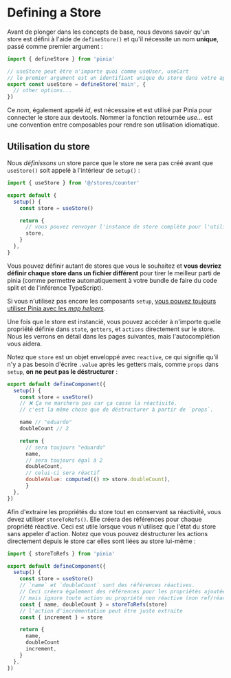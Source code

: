 # Defining a Store

<VueSchoolLink
  href="https://vueschool.io/lessons/define-your-first-pinia-store"
  title="Learn how to define and use stores in Pinia"
/>

Avant de plonger dans les concepts de base, nous devons savoir qu'un store est défini à l'aide de `defineStore()` et qu'il nécessite un nom **unique**, passé comme premier argument :

```js
import { defineStore } from 'pinia'

// useStore peut être n'importe quoi comme useUser, useCart
// le premier argument est un identifiant unique du store dans votre application.
export const useStore = defineStore('main', {
  // other options...
})
```

Ce _nom_, également appelé _id_, est nécessaire et est utilisé par Pinia pour connecter le store aux devtools. Nommer la fonction retournée _use..._ est une convention entre composables pour rendre son utilisation idiomatique.

## Utilisation du store

Nous _définissons_ un store parce que le store ne sera pas créé avant que `useStore()` soit appelé à l'intérieur de `setup()` :

```js
import { useStore } from '@/stores/counter'

export default {
  setup() {
    const store = useStore()

    return {
      // vous pouvez renvoyer l'instance de store complète pour l'utiliser dans le modèle.
      store,
    }
  },
}
```

Vous pouvez définir autant de stores que vous le souhaitez et **vous devriez définir chaque store dans un fichier différent** pour tirer le meilleur parti de pinia (comme permettre automatiquement à votre bundle de faire du code split et de l'inférence TypeScript).

Si vous n'utilisez pas encore les composants `setup`, [vous pouvez toujours utiliser Pinia avec les _map helpers_](../cookbook/options-api.md).

Une fois que le store est instancié, vous pouvez accéder à n'importe quelle propriété définie dans `state`, `getters`, et `actions` directement sur le store. Nous les verrons en détail dans les pages suivantes, mais l'autocomplétion vous aidera.

Notez que `store` est un objet enveloppé avec `reactive`, ce qui signifie qu'il n'y a pas besoin d'écrire `.value` après les getters mais, comme `props` dans `setup`, **on ne peut pas le déstructurer** :

```js
export default defineComponent({
  setup() {
    const store = useStore()
    // ❌ Ça ne marchera pas car ça casse la réactivité.
    // c'est la même chose que de déstructurer à partir de `props`.    const { name, doubleCount } = store

    name // "eduardo"
    doubleCount // 2

    return {
      // sera toujours "eduardo"
      name,
      // sera toujours égal à 2
      doubleCount,
      // celui-ci sera réactif
      doubleValue: computed(() => store.doubleCount),
      }
  },
})
```

Afin d'extraire les propriétés du store tout en conservant sa réactivité, vous devez utiliser `storeToRefs()`. Elle créera des références pour chaque propriété réactive. Ceci est utile lorsque vous n'utilisez que l'état du store sans appeler d'action. Notez que vous pouvez déstructurer les actions directement depuis le store car elles sont liées au store lui-même :

```js
import { storeToRefs } from 'pinia'

export default defineComponent({
  setup() {
    const store = useStore()
    // `name` et `doubleCount` sont des références réactives.
    // Ceci créera également des références pour les propriétés ajoutées par les plugins.
    // mais ignore toute action ou propriété non réactive (non ref/réactive).
    const { name, doubleCount } = storeToRefs(store)
    // l'action d'incrémentation peut être juste extraite
    const { increment } = store

    return {
      name,
      doubleCount
      increment,
    }
  },
})
```
